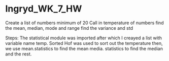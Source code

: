 # Ingryd_WK_7_HW
Create a list of numbers minimum of 20 Call in temperature of numbers find the mean, median, mode and range find the variance and std

Steps:
The statistical module was imported
after which I creayed a list with variable name temp.
Sorted Hof was used to sort out the temperature then, we use 
mean.statistics to find the mean
media. statistics to find the median and  the rest.
